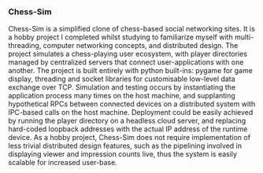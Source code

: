 ### Chess-Sim
Chess-Sim is a simplified clone of chess-based social networking sites. It is a hobby project I completed whilst studying to 
familiarize myself with multi-threading, computer networking concepts, and distributed design. The project simulates a chess-playing user
ecosystem, with player directories managed by centralized servers that connect user-applications with one another. The project is built 
entirely with python built-ins: pygame for game display, threading and socket libraries for customisable low-level data exchange over TCP.
Simulation and testing occurs by instantiating the application process many times on the host machine, and supplanting hypothetical RPCs
between connected devices on a distributed system with IPC-based calls on the host machine. Deployment could be easily achieved by running
the player directory on a headless cloud server, and replacing hard-coded loopback addresses with the actual IP address of the runtime
device. As a hobby project, Chess-Sim does not require implementation of less trivial distributed design features, such as the pipelining
involved in displaying viewer and impression counts live, thus the system is easily scalable for increased user-base. 